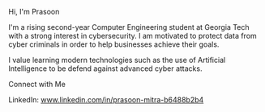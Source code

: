 Hi, I'm Prasoon

I'm a rising second-year Computer Engineering student at Georgia Tech with a strong interest in cybersecurity. I am motivated to protect data from cyber criminals in order to help businesses achieve their goals. 

I value learning modern technologies such as the use of Artificial Intelligence to be defend against advanced cyber attacks.

Connect with Me

LinkedIn: www.linkedin.com/in/prasoon-mitra-b6488b2b4

